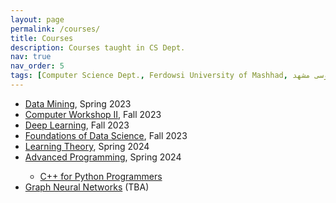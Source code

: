 ```yaml
---
layout: page
permalink: /courses/
title: Courses
description: Courses taught in CS Dept.
nav: true
nav_order: 5
tags: [Computer Science Dept., Ferdowsi University of Mashhad, علوم کامپیوتر دانشگاه فردوسی مشهد]
---
```


<ul>
 <li> <a href="https://fum-cs.github.io/cs-bsc-dm/">Data Mining</a>, Spring 2023</li>
 <li> <a href="https://fum-cs.github.io/cw2/">Computer Workshop II</a>, Fall 2023</li>
 <li> <a href="https://fum-cs.github.io/dl/">Deep Learning</a>, Fall 2023</li>
 <li> <a href="https://fum-cs.github.io/fds/">Foundations of Data Science</a>, Fall 2023</li>
 <li> <a href="https://fum-cs.github.io/learning-theory/">Learning Theory</a>, Spring 2024</li>
 <li> <a href="https://fum-cs.github.io/modern-cpp/">Advanced Programming</a>, Spring 2024</li>
 	<ul>
		<li><a href="https://fum-cs.github.io/cpp4python/">C++ for Python Programmers</a></li>
	</ul>
 <!--<li> <a href="https://fum-cs.github.io/ci/"> Computational Intelligence, Spring 2024</a></li>
	 <ul>
		<li><a href="https://fum-cs.github.io/neural-networks/">Neural Networks</a></li>
		<li><a href="">Evolutionary Algorithms</a></li>
		<li><a href="">Fuzzy Logic</a></li>
	</ul> -->
 <li> <a href="https://fum-cs.github.io/gnn/">Graph Neural Networks</a> (TBA)</li>
</ul> 

<!-- For now, this page is assumed to be a static description of your courses. You can convert it to a collection similar to `_projects/` so that you can have a dedicated page for each course.

Organize your courses by years, topics, or universities, however you like! -->
